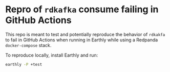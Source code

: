 # Repro of `rdkafka` consume failing in GitHub Actions

This repo is meant to test and potentially reproduce the behavior of
`rdkakfa` to fail in GitHub Actions when running in Earthly while using
a Redpanda `docker-compose` stack.

To reproduce locally, install Earthly and run:

```sh
earthly -P +test
```
